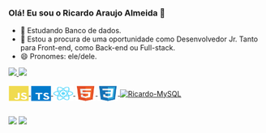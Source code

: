 ### Olá! Eu sou o Ricardo Araujo Almeida 👋

- 🌱 Estudando Banco de dados.
- 👯 Estou a procura de uma oportunidade como Desenvolvedor Jr. Tanto para Front-end, como Back-end ou Full-stack.
- 😄 Pronomes: ele/dele.

<div>
   <a href="https://github.com/nikurida">
   <img height="150em" src="https://github-readme-stats-sigma-five.vercel.app/api?username=nikurida&hide=stars&count_private=true&show_icons=true&theme=dark">
   <img height="150em" src="https://github-readme-stats-sigma-five.vercel.app/api/top-langs/?username=nikurida&layout=compact&theme=dark">
</div>

<div style="display: inline_block"><br>
  <img align="center" alt="Ricardo-Js" height="30" width="40" src="https://raw.githubusercontent.com/devicons/devicon/master/icons/javascript/javascript-plain.svg">
  <img align="center" alt="Ricardo-Ts" height="30" width="40" src="https://raw.githubusercontent.com/devicons/devicon/master/icons/typescript/typescript-plain.svg">
  <img align="center" alt="Ricardo-React" height="30" width="40" src="https://raw.githubusercontent.com/devicons/devicon/master/icons/react/react-original.svg">
  <img align="center" alt="Ricardo-HTML" height="30" width="40" src="https://raw.githubusercontent.com/devicons/devicon/master/icons/html5/html5-original.svg">
  <img align="center" alt="Ricardo-CSS" height="30" width="40" src="https://raw.githubusercontent.com/devicons/devicon/master/icons/css3/css3-original.svg">
  <img align="center" alt="Ricardo-MySQL" height="30" width="40" src="https://cdn.jsdelivr.net/gh/devicons/devicon/icons/mysql/mysql-original.svg">
</div>

 ##

<div> 
  <a href = "mailto:rikurida@gmail.com"><img src="https://img.shields.io/badge/-Gmail-%23333?style=for-the-badge&logo=gmail&logoColor=white" target="_blank"></a>
  <a href="https://www.linkedin.com/in/nikurida/" target="_blank"><img src="https://img.shields.io/badge/-LinkedIn-%230077B5?style=for-the-badge&logo=linkedin&logoColor=white" target="_blank"></a>  
</div>



